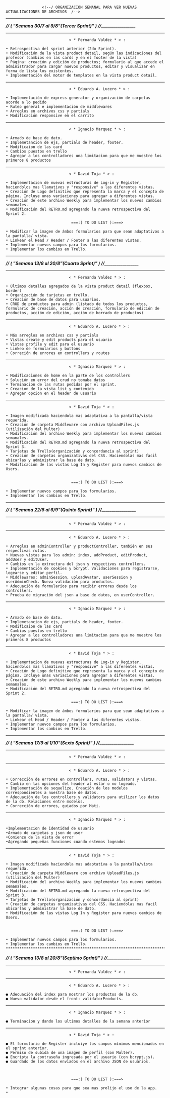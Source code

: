                     <!--/ ORGANIZACIÓN SEMANAL PARA VER NUEVAS ACTUALIZACIONES DE ARCHIVOS  /-->


*******************************************************************************************************************************
*_______________________________// ( "Semana 30/7 al 9/8"(Tercer Sprint)" ) //________________________________________________*
*******************************************************************************************************************************                
                
                                < * Fernanda Valdez * > :

    • Retrospectiva del sprint anterior (2do Sprint).
    • Modificación de la vista product detail, según las indicaciones del profesor (cambios en las cards y en el footer de la vista)
    • Página: creación y edición de productos; formulario al que accede el administrador para cargar nuevos productos, editar y visualizar en forma de lista los existentes.
    • Implementación del motor de templates en la vista product detail.

--------------------------------------------------------------------------------------------------------------------------------
                               
                                < * Eduardo A. Lucero * > : 

    • Implementación de express-generator y organización de carpetas acorde a lo pedido
    • Ruteo general e implementación de middlewares
    • Arreglos en archivos css y partials
    • Modificación responsive en el carrito

--------------------------------------------------------------------------------------------------------------------------------

                                < * Ignacio Marquez * > :

    • Armado de base de dato.
    • Implemetancion de ejs, partials de header, footer.
    • Modificaion de las card
    • Cambios puestos en trello
    • Agregar a los controlladores una limitacion para que me muestre los primeros 8 productos

--------------------------------------------------------------------------------------------------------------------------------

                                < * David Toja * > :     

    • Implementacion de nuevas estructuras de Log-in y Register, haciendolos mas llamativos y "responsive" a las diferentes vistas.
    • Creación de Logo definitivo que representa la marca y el concepto de página. Incluye unas variaciones para agregar a diferentes vistas.
    • Creación de este archivo Weekly para implementar los nuevos cambios semanales.
    • Modificación del RETRO.md agregando la nueva retrospectiva del Sprint 2.

                                 ===:( TO DO LIST ):===>

    • Modificar la imagen de ámbos formularios para que sean adaptativos a la pantalla/ vista.
    • Linkear el Head / Header / Footer a las diferentes vistas.
    • Implementar nuevos campos para los formularios.
    • Implementar los cambios en Trello.


*******************************************************************************************************************************
*_______________________________// ( "Semana 13/8 al 20/8"(Cuarto Sprint)" ) //________________________________________________*
*******************************************************************************************************************************
     
                                < * Fernanda Valdez * > :

    • Últimos detalles agregados de la vista product detail (flexbox, border)
    • Organización de tarjetas en trello.
    • Creación de base de datos para usuarios.
    • CRUD de productos para admin (listado de todos los productos, formulario de creación, acción de creación, formulario de edición de productos, acción de edición, acción de borrado de productos)
    


--------------------------------------------------------------------------------------------------------------------------------
                               
                                < * Eduardo A. Lucero * > : 

    • Más arreglos en archivos css y partials
    • Vistas create y edit products para el usuario
    • Vistas profile y edit para el usuario
    • Linkeo de formularios y buttons
    • Correción de errores en controllers y routes

--------------------------------------------------------------------------------------------------------------------------------

                                < * Ignacio Marquez * > :
    
    • Modificaciones de home en la parte de los controllers
    • Solución en error del crud no tomaba datos
    • Terminacion de las rutas pedidas por el sprint.
    • Creacion de la vista list y contenido
    • Agregar opcion en el header de usuario

--------------------------------------------------------------------------------------------------------------------------------

                                < * David Toja * > :

    • Imagen modificada haciendola mas adaptativa a la pantalla/vista requerida.
    • Creación de carpeta Middleware con archivo UploadFiles.js (utilización del Multer)
    • Modificación del archivo Weekly para implementar los nuevos cambios semanales.
    • Modificación del RETRO.md agregando la nueva retrospectiva del Sprint 3.
    • Tarjetas de Trello(organización y concordancia al sprint)
    • Creación de carpetas organizativas del CSS. Haciendolas mas facil ubicarlas y administrar la base de dato.
    • Modificación de las vistas Log In y Register para nuevos cambios de Users.


                                 ===:( TO DO LIST ):===>

    • Implementar nuevos campos para los formularios.
    • Implementar los cambios en Trello.

*******************************************************************************************************************************
*_______________________________// ( "Semana 22/8 al 6/9"(Quinto Sprint)" ) //________________________________________________*
*******************************************************************************************************************************


                                < * Fernanda Valdez * > :


--------------------------------------------------------------------------------------------------------------------------------
                                < * Eduardo A. Lucero * > : 

    • Arreglos en adminController y productController, también en sus respectivas rutas.
    • Nuevas vistas para los admin: index, addProduct, editProduct, addUser y editUser.
    • Cambios en la extructura del json y respectivos controllers.
    • Inplementación de cookies y bcrypt. Validaciones para registrarse, logearse y editar perfil.
    • Middlewares: adminSession, uploadAvatar, userSession y userAdminCheck. Nueva validación para productos.
    • Adecuación de formularios para recibir errores desde los controllers.
    • Prueba de migración del json a base de datos, en userController.

--------------------------------------------------------------------------------------------------------------------------------

                                < * Ignacio Marquez * > :

    • Armado de base de dato.
    • Implemetancion de ejs, partials de header, footer.
    • Modificaion de las card
    • Cambios puestos en trello
    • Agregar a los controlladores una limitacion para que me muestre los primeros 8 productos

--------------------------------------------------------------------------------------------------------------------------------

                                < * David Toja * > :
                   
    • Implementacion de nuevas estructuras de Log-in y Register, haciendolos mas llamativos y "responsive" a las diferentes vistas.
    • Creación de Logo definitivo que representa la marca y el concepto de página. Incluye unas variaciones para agregar a diferentes vistas.
    • Creación de este archivo Weekly para implementar los nuevos cambios semanales.
    • Modificación del RETRO.md agregando la nueva retrospectiva del Sprint 2.

                                 ===:( TO DO LIST ):===>

    • Modificar la imagen de ámbos formularios para que sean adaptativos a la pantalla/ vista.
    • Linkear el Head / Header / Footer a las diferentes vistas.
    • Implementar nuevos campos para los formularios.
    • Implementar los cambios en Trello.


*******************************************************************************************************************************
*_______________________________// ( "Semana 17/9 al 1/10"(Sexto Sprint)" ) //________________________________________________*
*******************************************************************************************************************************


     
                                < * Fernanda Valdez * > :


--------------------------------------------------------------------------------------------------------------------------------
                                < * Eduardo A. Lucero * > :
    
    • Corrección de errores en controllers, rutas, validators y vistas.
    • Cambio en las opciones del header al estar o no logeado.
    • Implementación de sequelize. Creación de los modelos correspondientes a nuestra base de datos.
    • Adecuación de los controllers y validators para utilizar los datos de la db. Relaciones entre modelos. 
    • Corrección de errores, guiados por Mati.

--------------------------------------------------------------------------------------------------------------------------------

                                < * Ignacio Marquez * > :

    •Implementacion de identidad de usuario
    •Armado de carpetas y json de user
    •Comienzo de la vista de error
    •Agregando pequeñas funciones cuando estemos logeados

--------------------------------------------------------------------------------------------------------------------------------

                                < * David Toja * > :
                   
    • Imagen modificada haciendola mas adaptativa a la pantalla/vista requerida.
    • Creación de carpeta Middleware con archivo UploadFiles.js (utilización del Multer)
    • Modificación del archivo Weekly para implementar los nuevos cambios semanales.
    • Modificación del RETRO.md agregando la nueva retrospectiva del Sprint 3.
    • Tarjetas de Trello(organización y concordancia al sprint)
    • Creación de carpetas organizativas del CSS. Haciendolas mas facil ubicarlas y administrar la base de dato.
    • Modificación de las vistas Log In y Register para nuevos cambios de Users.

    
                                 ===:( TO DO LIST ):===>

    • Implementar nuevos campos para los formularios.
    • Implementar los cambios en Trello.
    *******************************************************************************************************************************
*_______________________________// ( "Semana 13/8 al 20/8"(Septimo Sprint)" ) //________________________________________________*
*******************************************************************************************************************************


     
                                < * Fernanda Valdez * > :


--------------------------------------------------------------------------------------------------------------------------------
                                < * Eduardo A. Lucero * > : 

    ● Adecuación del index para mostrar los productos de la db.
    ● Nuevo validator desde el front: validatorProducts.

--------------------------------------------------------------------------------------------------------------------------------

                                < * Ignacio Marquez * > :
    
    ● Terminacion y dando los ultimos detalles de la semana anterior
--------------------------------------------------------------------------------------------------------------------------------

                                < * David Toja * > :

    ● El formulario de Register incluiye los campos mínimos mencionados en el sprint anterior.
    ● Permiso de subida de una imagen de perfil (con Multer).
    ● Encripta la contraseña ingresada por el usuario (con bcrypt.js).
    ● Guardado de los datos enviados en el archivo JSON de usuarios.


    
                                 ===:( TO DO LIST ):===>

    • Integrar algunas cosas para que sea mas prolijo el uso de la app.
    • 